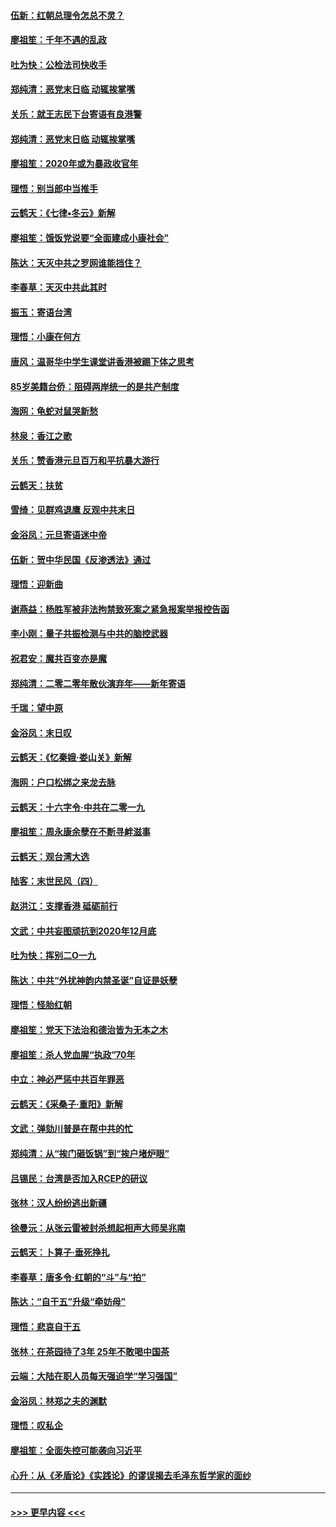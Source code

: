 #### [伍新：红朝总理令怎总不灵？](../pages/nsc993/n11770813.md?t=01061244) 
#### [廖祖笙：千年不遇的乱政](../pages/nsc993/n11770373.md?t=01061244) 
#### [吐为快：公检法司快收手](../pages/nsc993/n11770359.md?t=01061244) 
#### [郑纯清：恶党末日临 动辄挨掌嘴](../pages/nsc993/n11769912.md?t=01061244) 
#### [关乐：就王志民下台寄语有良港警](../pages/nsc993/n11769903.md?t=01061244) 
#### [郑纯清：恶党末日临 动辄挨掌嘴](../pages/nsc993/n11769356.md?t=01061244) 
#### [廖祖笙：2020年或为暴政收官年](../pages/nsc993/n11768216.md?t=01061244) 
#### [理悟：别当郎中当推手](../pages/nsc993/n11768243.md?t=01061244) 
#### [云鹤天：《七律▪冬云》新解](../pages/nsc993/n11768204.md?t=01061244) 
#### [廖祖笙：饿饭党说要“全面建成小康社会”](../pages/nsc993/n11767482.md?t=01061244) 
#### [陈达：天灭中共之罗网谁能挡住？](../pages/nsc993/n11767465.md?t=01061244) 
#### [李春草：天灭中共此其时](../pages/nsc993/n11767452.md?t=01061244) 
#### [振玉：寄语台湾](../pages/nsc993/n11767432.md?t=01061244) 
#### [理悟：小康在何方](../pages/nsc993/n11767394.md?t=01061244) 
#### [唐风：温哥华中学生课堂讲香港被踢下体之思考](../pages/nsc993/n11766848.md?t=01061244) 
#### [85岁美籍台侨：阻碍两岸统一的是共产制度](../pages/nsc993/n11765043.md?t=01061244) 
#### [海网：龟蛇对鼠哭新愁](../pages/nsc993/n11764895.md?t=01061244) 
#### [林泉：香江之歌](../pages/nsc993/n11764415.md?t=01061244) 
#### [关乐：赞香港元旦百万和平抗暴大游行](../pages/nsc993/n11764382.md?t=01061244) 
#### [云鹤天：扶贫](../pages/nsc993/n11764245.md?t=01061244) 
#### [雪绮：见群鸡退鹰  反观中共末日](../pages/nsc993/n11762112.md?t=01061244) 
#### [金浴凤：元旦寄语迷中帝](../pages/nsc993/n11761788.md?t=01061244) 
#### [伍新：贺中华民国《反渗透法》通过](../pages/nsc993/n11761994.md?t=01061244) 
#### [理悟：迎新曲](../pages/nsc993/n11761152.md?t=01061244) 
#### [谢燕益：杨胜军被非法拘禁致死案之紧急报案举报控告函](../pages/nsc993/n11756134.md?t=01061244) 
#### [李小刚：量子共振检测与中共的脑控武器](../pages/nsc993/n11754518.md?t=01061244) 
#### [祝君安：魔共百变亦是魔](../pages/nsc993/n11754469.md?t=01061244) 
#### [郑纯清：二零二零年散伙演弃年——新年寄语](../pages/nsc993/n11754195.md?t=01061244) 
#### [千瑞：望中原](../pages/nsc993/n11754159.md?t=01061244) 
#### [金浴凤：末日叹](../pages/nsc993/n11752359.md?t=01061244) 
#### [云鹤天：《忆秦娥‧娄山关》新解](../pages/nsc993/n11752348.md?t=01061244) 
#### [海网：户口松绑之来龙去脉](../pages/nsc993/n11752328.md?t=01061244) 
#### [云鹤天：十六字令‧中共在二零一九](../pages/nsc993/n11752305.md?t=01061244) 
#### [廖祖笙：周永康余孽在不断寻衅滋事](../pages/nsc993/n11751013.md?t=01061244) 
#### [云鹤天：观台湾大选](../pages/nsc993/n11751007.md?t=01061244) 
#### [陆客：末世民风（四）](../pages/nsc993/n11749203.md?t=01061244) 
#### [赵洪江：支撑香港 砥砺前行](../pages/nsc993/n11748482.md?t=01061244) 
#### [文武：中共妄图顽抗到2020年12月底](../pages/nsc993/n11748446.md?t=01061244) 
#### [吐为快：挥别二O一九](../pages/nsc993/n11748411.md?t=01061244) 
#### [陈达：中共“外扰神韵内禁圣诞”自证是妖孽](../pages/nsc993/n11748226.md?t=01061244) 
#### [理悟：怪胎红朝](../pages/nsc993/n11748206.md?t=01061244) 
#### [廖祖笙：党天下法治和德治皆为无本之木](../pages/nsc993/n11748135.md?t=01061244) 
#### [廖祖笙：杀人党血腥“执政”70年](../pages/nsc993/n11745144.md?t=01061244) 
#### [中立：神必严惩中共百年罪恶](../pages/nsc993/n11744970.md?t=01061244) 
#### [云鹤天：《采桑子‧重阳》新解](../pages/nsc993/n11744948.md?t=01061244) 
#### [文武：弹劾川普是在帮中共的忙](../pages/nsc993/n11744758.md?t=01061244) 
#### [郑纯清：从“挨门砸饭锅”到“挨户堵炉眼”](../pages/nsc993/n11744745.md?t=01061244) 
#### [吕锡民：台湾是否加入RCEP的研议](../pages/nsc993/n11744701.md?t=01061244) 
#### [张林：汉人纷纷逃出新疆](../pages/nsc993/n11743530.md?t=01061244) 
#### [徐曼沅：从张云雷被封杀想起相声大师吴兆南](../pages/nsc993/n11741816.md?t=01061244) 
#### [云鹤天：卜算子‧垂死挣扎](../pages/nsc993/n11739956.md?t=01061244) 
#### [李春草：唐多令‧红朝的“斗”与“拍”](../pages/nsc993/n11739830.md?t=01061244) 
#### [陈达：“自干五”升级“牵妨母”](../pages/nsc993/n11739724.md?t=01061244) 
#### [理悟：悲哀自干五](../pages/nsc993/n11739547.md?t=01061244) 
#### [张林：在茶园待了3年 25年不敢喝中国茶](../pages/nsc993/n11739240.md?t=01061244) 
#### [云端：大陆在职人员每天强迫学“学习强国”](../pages/nsc993/n11738735.md?t=01061244) 
#### [金浴凤：林郑之夫的渊默](../pages/nsc993/n11737735.md?t=01061244) 
#### [理悟：叹私企](../pages/nsc993/n11737715.md?t=01061244) 
#### [廖祖笙：全面失控可能袭向习近平](../pages/nsc993/n11737704.md?t=01061244) 
#### [心升：从《矛盾论》《实践论》的谬误揭去毛泽东哲学家的面纱](../pages/nsc993/n11736962.md?t=01061244) 

----
#### [ >>> 更早内容 <<< ](../indexes/nsc993-earlier.md)

